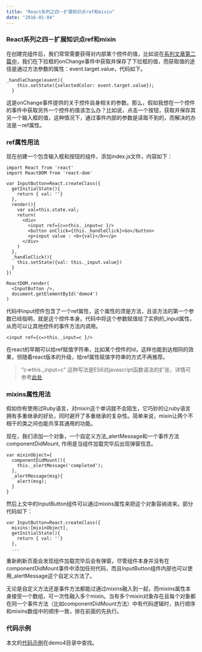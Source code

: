 ```yaml
---
title: "React系列之四－扩展知识点ref和mixin"
date: "2016-01-04"
---
```


### React系列之四－扩展知识点ref和mixin
在创建完组件后，我们常常需要获得对内部某个控件的值，比如说在[系列文章第二篇中](/20150721-react-part-2)，我们在下拉框的onChange事件中获取并保存了下拉框的值，而获取值的途径是通过方法参数的属性：event.target.value，代码如下。

```
_handleChange(event){
    this.setState({selectedColor: event.target.value});
  }
```

这是onChange事件提供的关于控件自身相关的参数。那么，假如我想在一个控件的事件中获取另外一个控件的值该怎么办？比如说，点击一个按钮，获取并保存其另一个输入框的值，这种情况下，通过事件内部的参数是读取不到的，而解决的办法是－ref属性。

### ref属性用法

现在创建一个包含输入框和按钮的组件，添加index.js文件，内容如下：

```
import React from 'react'
import ReactDOM from 'react-dom'

var InputButton=React.createClass({
  getInitialState(){
    return { val: ''}
  },
  render(){
    var val=this.state.val;
    return(
      <div>
        <input ref={c=>this._input=c }/>
        <button onClick={this._handleClick}>Go</button>
        <p>input value : <b>{val}</b></p>
      </div>
    )
  },
  _handleClick(){
    this.setState({val: this._input.value})
  }
})

ReactDOM.render(
  <InputButton />,
  document.getElementById('demo4')
)
```

代码中input控件包含了一个ref属性，这个属性的须是方法，且该方法的第一个参数已经指明，就是这个控件本身。代码中将这个参数赋值给了实例的_input属性，从而可以让其他控件的事件方法内调用。

```
<input ref={c=>this._input=c }/>
```

在react的早期可以给ref赋值字符串，比如某个控件的Id，这样也能到达相同的效果，但随着react版本的升级，给ref属性赋值字符串的方式不再推荐。

> "c=>this._input=c" 这种写法是ES6对javascript函数语法的扩张，详情可参考[此处](http://es6.ruanyifeng.com/#docs/function#箭头函数)
 
### mixins属性用法
假如你有使用过Ruby语言，对mixin这个单词就不会陌生，它巧妙的让ruby语言拥有多重继承的好处，同时避开了多重继承的复杂性。简单来说，mixin让两个不相干的类之间也能共享其通用的功能。

现在，我们添加一个对象，一个自定义方法_alertMessage和一个事件方法componentDidMount, 作用是当组件加载完毕后出现弹窗信息。

```
var mixinObject={
  componentDidMount(){
    this._alertMessage('completed');
  },
  _alertMessage(msg){
    alert(msg);
  }
}
```

然后上文中的InputButton组件可以通过mixins属性来把这个对象容纳进来。部分代码如下：

```
var InputButton=React.createClass({
  mixins:[mixinObject],
  getInitialState(){
    return { val: ''}
  },
  ...
```
  
重新刷新页面会发现组件加载完毕后会有弹窗，尽管组件本身并没有在componentDidMount事件中添加任何代码，而且InputButton组件内部也可以使用_alertMessage这个自定义方法了。

无论是自定义方法还是事件方法都能过通过mixins融入到一起，而mixins属性本身接受一个数组，可一次性融入多个mixin。当有多个mixin对象存在且每个对象都在同一个事件方法（比如componentDidMount方法）中有代码逻辑时，执行顺序和mixins数组中的顺序一致，排在前面的先执行。

### 代码示例
本文的[代码示例](https://github.com/twomeetings/reactExamples)在demo4目录中查找。